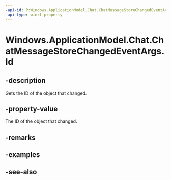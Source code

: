 ```yaml
---
-api-id: P:Windows.ApplicationModel.Chat.ChatMessageStoreChangedEventArgs.Id
-api-type: winrt property
---
```


<!-- Property syntax
public string Id { get; }
-->

# Windows.ApplicationModel.Chat.ChatMessageStoreChangedEventArgs.Id

## -description
Gets the ID of the object that changed.

## -property-value
The ID of the object that changed.

## -remarks

## -examples

## -see-also
